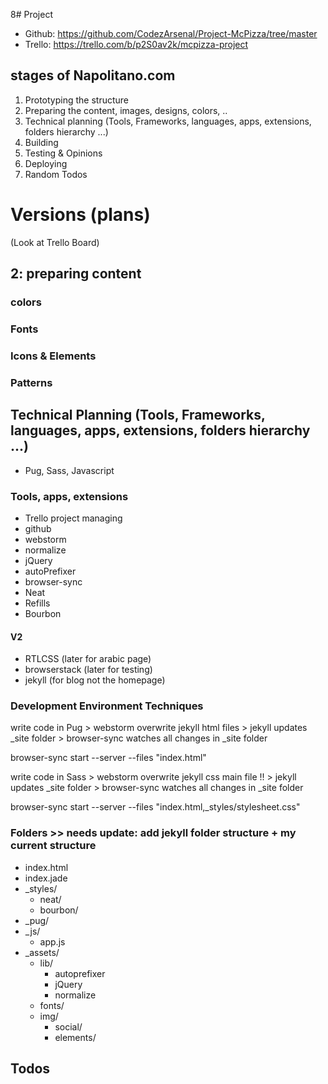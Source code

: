 8# Project
- Github: https://github.com/CodezArsenal/Project-McPizza/tree/master
- Trello: https://trello.com/b/p2S0av2k/mcpizza-project

## stages of Napolitano.com

1. Prototyping the structure
2. Preparing the content, images, designs, colors, ..
3. Technical planning (Tools, Frameworks, languages, apps, extensions, folders hierarchy  ...) 
4. Building 
5. Testing & Opinions
6. Deploying
7. Random Todos

# Versions (plans)
(Look at Trello Board)

## 2: preparing content
### colors

### Fonts

### Icons & Elements

### Patterns

## Technical Planning (Tools, Frameworks, languages, apps, extensions, folders hierarchy  ...) 
- Pug, Sass, Javascript

### Tools, apps, extensions
- Trello project managing
- github
- webstorm
- normalize
- jQuery
- autoPrefixer
- browser-sync
- Neat
- Refills
- Bourbon
#### V2
- RTLCSS (later for arabic page)
- browserstack (later for testing)
- jekyll (for blog not the homepage)

### Development Environment Techniques 
write code in Pug > webstorm overwrite jekyll html files > jekyll updates _site folder > browser-sync watches all changes in _site folder

browser-sync start --server --files "index.html"

write code in Sass > webstorm overwrite jekyll css main file !! > jekyll updates _site folder > browser-sync watches all changes in _site folder

browser-sync start --server --files "index.html,_styles/stylesheet.css"

### Folders >> needs update: add jekyll folder structure + my current structure
- index.html
- index.jade
- _styles/
  - neat/
  - bourbon/
- _pug/
- _js/
  - app.js
- _assets/
  - lib/
    - autoprefixer
    - jQuery
    - normalize
  - fonts/
  - img/
    - social/
    - elements/




## Todos



